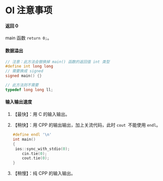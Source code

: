 # OI 注意事项

#### 返回 0

main 函数 `return 0;`。

#### 数据溢出

```cpp
// 注意：此方法会替换掉 main() 函数的返回值 int 类型
#define int long long
// 需要换成 signed
signed main() {}
```

```cpp
// 此方法则不需要
typedef long long ll;
```

#### 输入输出速度

1. 【最快】：用 C 的输入输出。

2. 【稍快】：用 CPP 的输出输出，加上关流代码，此时 `cout `不能使用 `endl`。

   ```cpp
   #define endl '\n'
   int main()
   {
   	ios::sync_with_stdio(0);
       cin.tie(0);
       cout.tie(0);
   }
   ```

3. 【稍慢】：纯 CPP 的输入输出。

